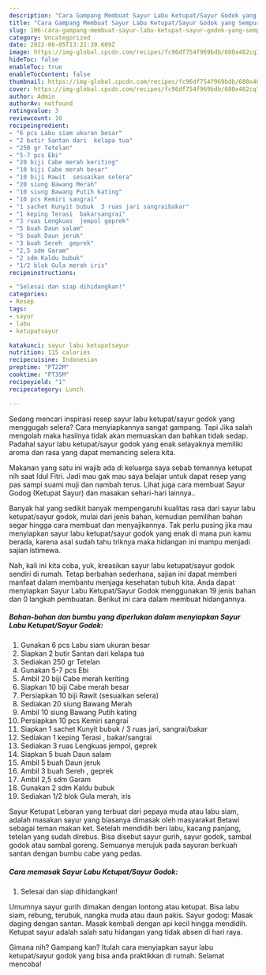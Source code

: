 ```yaml
---
description: "Cara Gampang Membuat Sayur Labu Ketupat/Sayur Godok yang Sempurna, Buat Buka Puasa}"
title: "Cara Gampang Membuat Sayur Labu Ketupat/Sayur Godok yang Sempurna, Buat Buka Puasa}"
slug: 106-cara-gampang-membuat-sayur-labu-ketupat-sayur-godok-yang-sempurna-buat-buka-puasa
category: Uncategorized
date: 2022-06-05T13:21:39.609Z
image: https://img-global.cpcdn.com/recipes/fc96df754f969bdb/680x482cq70/sayur-labu-ketupatsayur-godok-foto-resep-utama.jpg
hideToc: false
enableToc: true
enableTocContent: false
thumbnail: https://img-global.cpcdn.com/recipes/fc96df754f969bdb/680x482cq70/sayur-labu-ketupatsayur-godok-foto-resep-utama.jpg
cover: https://img-global.cpcdn.com/recipes/fc96df754f969bdb/680x482cq70/sayur-labu-ketupatsayur-godok-foto-resep-utama.jpg
author: Admin
authorAv: notfound
ratingvalue: 3
reviewcount: 10
recipeingredient:
- "6 pcs Labu siam ukuran besar"
- "2 butir Santan dari  kelapa tua"
- "250 gr Tetelan"
- "5-7 pcs Ebi"
- "20 biji Cabe merah keriting"
- "10 biji Cabe merah besar"
- "10 biji Rawit  sesuaikan selera"
- "20 siung Bawang Merah"
- "10 siung Bawang Putih kating"
- "10 pcs Kemiri sangrai"
- "1 sachet Kunyit bubuk  3 ruas jari sangraibakar"
- "1 keping Terasi  bakarsangrai"
- "3 ruas Lengkuas  jempol geprek"
- "5 buah Daun salam"
- "5 buah Daun jeruk"
- "3 buah Sereh  geprek"
- "2,5 sdm Garam"
- "2 sdm Kaldu bubuk"
- "1/2 blok Gula merah iris"
recipeinstructions:

- "Selesai dan siap dihidangkan!"
categories:
- Resep
tags:
- sayur
- labu
- ketupatsayur

katakunci: sayur labu ketupatsayur 
nutrition: 115 calories
recipecuisine: Indonesian
preptime: "PT22M"
cooktime: "PT35M"
recipeyield: "1"
recipecategory: Lunch

---
```



Sedang mencari inspirasi resep sayur labu ketupat/sayur godok yang menggugah selera? Cara menyiapkannya sangat gampang. Tapi Jika salah mengolah maka hasilnya tidak akan memuaskan dan bahkan tidak sedap. Padahal sayur labu ketupat/sayur godok yang enak selayaknya memiliki aroma dan rasa yang dapat memancing selera kita.


Makanan yang satu ini wajib ada di keluarga saya sebab temannya ketupat nih saat Idul Fitri. Jadi mau gak mau saya belajar untuk dapat resep yang pas sampi suami muji dan nambah terus. Lihat juga cara membuat Sayur Godog (Ketupat Sayur) dan masakan sehari-hari lainnya..

Banyak hal yang sedikit banyak mempengaruhi kualitas rasa dari sayur labu ketupat/sayur godok, mulai dari jenis bahan, kemudian pemilihan bahan segar hingga cara membuat dan menyajikannya. Tak perlu pusing jika mau menyiapkan sayur labu ketupat/sayur godok yang enak di mana pun kamu berada, karena asal sudah tahu triknya maka hidangan ini mampu menjadi sajian istimewa.


Nah, kali ini kita coba, yuk, kreasikan sayur labu ketupat/sayur godok sendiri di rumah. Tetap berbahan sederhana, sajian ini dapat memberi manfaat dalam membantu menjaga kesehatan tubuh kita. Anda dapat menyiapkan Sayur Labu Ketupat/Sayur Godok menggunakan 19 jenis bahan dan 0 langkah pembuatan. Berikut ini cara dalam membuat hidangannya.

<!--inarticleads1-->

##### Bahan-bahan dan bumbu yang diperlukan dalam menyiapkan Sayur Labu Ketupat/Sayur Godok:

1. Gunakan 6 pcs Labu siam ukuran besar
1. Siapkan 2 butir Santan dari  kelapa tua
1. Sediakan 250 gr Tetelan
1. Gunakan 5-7 pcs Ebi
1. Ambil 20 biji Cabe merah keriting
1. Siapkan 10 biji Cabe merah besar
1. Persiapkan 10 biji Rawit  (sesuaikan selera)
1. Sediakan 20 siung Bawang Merah
1. Ambil 10 siung Bawang Putih kating
1. Persiapkan 10 pcs Kemiri sangrai
1. Siapkan 1 sachet Kunyit bubuk / 3 ruas jari, sangrai/bakar
1. Sediakan 1 keping Terasi , bakar/sangrai
1. Sediakan 3 ruas Lengkuas  jempol, geprek
1. Siapkan 5 buah Daun salam
1. Ambil 5 buah Daun jeruk
1. Ambil 3 buah Sereh , geprek
1. Ambil 2,5 sdm Garam
1. Gunakan 2 sdm Kaldu bubuk
1. Sediakan 1/2 blok Gula merah, iris


Sayur Ketupat Lebaran yang terbuat dari pepaya muda atau labu siam, adalah masakan sayur yang biasanya dimasak oleh masyarakat Betawi sebagai teman makan ket. Setelah mendidih beri labu, kacang panjang, tetelan yang sudah direbus. Bisa disebut sayur gurih, sayur godok, sambal godok atau sambal goreng. Semuanya merujuk pada sayuran berkuah santan dengan bumbu cabe yang pedas. 

<!--inarticleads2-->

##### Cara memasak Sayur Labu Ketupat/Sayur Godok:


1. Selesai dan siap dihidangkan!

Umumnya sayur gurih dimakan dengan lontong atau ketupat. Bisa labu siam, rebung, terubuk, nangka muda atau daun pakis. Sayur godog: Masak daging dengan santan. Masak kembali dengan api kecil hingga mendidih. Ketupat sayur adalah salah satu hidangan yang tidak absen di hari raya. 

Gimana nih? Gampang kan? Itulah cara menyiapkan sayur labu ketupat/sayur godok yang bisa anda praktikkan di rumah. Selamat mencoba!
